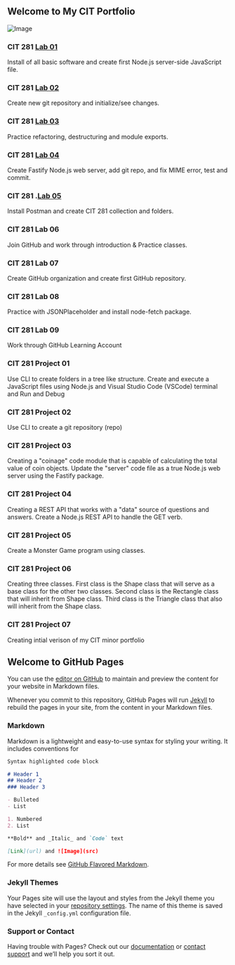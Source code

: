## Welcome to My CIT Portfolio

![Image](https://images.unsplash.com/photo-1461749280684-dccba630e2f6?ixid=MnwxMjA3fDB8MHxwaG90by1wYWdlfHx8fGVufDB8fHx8&ixlib=rb-1.2.1&auto=format&fit=crop&w=1350&q=80)

### CIT 281 [Lab 01](https://uo-cit-anthonyhudson.github.io/cit281-lab01/)

Install of all basic software and create first Node.js server-side JavaScript file. 

### CIT 281 [Lab 02](https://uo-cit-anthonyhudson.github.io/cit182-lab02/)

Create new git repository and initialize/see changes. 


### CIT 281 [Lab 03](https://uo-cit-anthonyhudson.github.io/cit281-lab03/)

Practice refactoring, destructuring and module exports. 

### CIT 281 [Lab 04](https://uo-cit-anthonyhudson.github.io/cit281-lab04/)

Create Fastify Node.js web server, add git repo, and fix MIME error, test and commit. 

### CIT 281 .[Lab 05](https://uo-cit-anthonyhudson.github.io/cit281-lab05/)

Install Postman and create CIT 281 collection and folders. 

### CIT 281 Lab 06

Join GitHub and work through introduction & Practice classes. 

### CIT 281 Lab 07

Create GitHub organization and create first GitHub repository. 

### CIT 281 Lab 08

Practice with JSONPlaceholder and install node-fetch package. 

### CIT 281 Lab 09

Work through GitHub Learning Account

### CIT 281 Project 01

Use CLI to create folders in a tree like structure. Create and execute a JavaScript files using Node.js and Visual Studio Code (VSCode) terminal and Run and Debug

### CIT 281 Project 02

Use CLI to create a git repository (repo)

### CIT 281 Project 03

Creating a "coinage" code module that is capable of calculating the total value of coin objects. Update the "server" code file as a true Node.js web server using the Fastify package.

### CIT 281 Project 04

Creating a REST API that works with a "data" source of questions and answers. Create a Node.js REST API to handle the GET verb. 

### CIT 281 Project 05

Create a Monster Game program using classes. 

### CIT 281 Project 06

Creating three classes. First class is the Shape class that will serve as a base class for the other two classes. Second class is the Rectangle class that will inherit from Shape class. Third class is the Triangle class that also will inherit from the Shape class.

### CIT 281 Project 07

Creating intial verison of my CIT minor portfolio


## Welcome to GitHub Pages

You can use the [editor on GitHub](https://github.com/UO-CIT-anthonyhudson/anthonyhudson.github.io/edit/main/README.md) to maintain and preview the content for your website in Markdown files.

Whenever you commit to this repository, GitHub Pages will run [Jekyll](https://jekyllrb.com/) to rebuild the pages in your site, from the content in your Markdown files.

### Markdown

Markdown is a lightweight and easy-to-use syntax for styling your writing. It includes conventions for

```markdown
Syntax highlighted code block

# Header 1
## Header 2
### Header 3

- Bulleted
- List

1. Numbered
2. List

**Bold** and _Italic_ and `Code` text

[Link](url) and ![Image](src)
```

For more details see [GitHub Flavored Markdown](https://guides.github.com/features/mastering-markdown/).

### Jekyll Themes

Your Pages site will use the layout and styles from the Jekyll theme you have selected in your [repository settings](https://github.com/UO-CIT-anthonyhudson/anthonyhudson.github.io/settings/pages). The name of this theme is saved in the Jekyll `_config.yml` configuration file.

### Support or Contact

Having trouble with Pages? Check out our [documentation](https://docs.github.com/categories/github-pages-basics/) or [contact support](https://support.github.com/contact) and we’ll help you sort it out.
